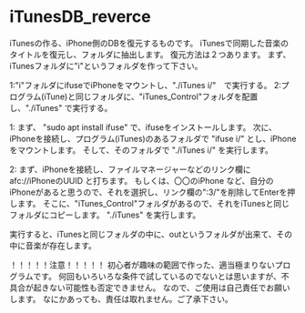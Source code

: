 # iTunesDB_reverce

iTunesの作る、iPhone側のDBを復元するものです。
iTunesで同期した音楽のタイトルを復元し、フォルダに抽出します。
復元方法は２つあります。
まず、iTunesフォルダに"i"というフォルダを作って下さい。

1:"i"フォルダにifuseでiPhoneをマウントし、"./iTunes i/"　で実行する。
2:プログラム(iTune)と同じフォルダに、"iTunes_Control"フォルダを配置し、"./iTunes" で実行する。

1:
まず、 "sudo apt install ifuse" で、ifuseをインストールします。
次に、iPhoneを接続し、プログラム(iTunes)のあるフォルダで "ifuse i/" とし、iPhoneをマウントします。
そして、そのフォルダで "./iTunes i/" を実行します。

2:
まず、iPhoneを接続し、ファイルマネージャーなどのリンク欄に　afc://iPhoneのUUID と打ちます。
もしくは、〇〇のiPhone など、自分のiPhoneがあると思うので、それを選択し、リンク欄の":3/"を削除してEnterを押します。
そこに、"iTunes_Control"フォルダがあるので、それをiTunesと同じフォルダにコピーします。
"./iTunes" を実行します。


実行すると、iTunesと同じフォルダの中に、outというフォルダが出来て、その中に音楽が存在します。

！！！！！注意！！！！！
初心者が趣味の範囲で作った、適当極まりないプログラムです。
何回もいろいろな条件で試しているのでないとは思いますが、不具合が起きない可能性も否定できません。
なので、ご使用は自己責任でお願いします。
なにかあっても、責任は取れません。ご了承下さい。
